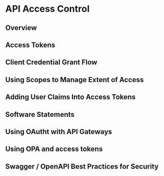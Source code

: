 # API Access Control

## Overview

## Access Tokens

## Client Credential Grant Flow

## Using Scopes to Manage Extent of Access

## Adding User Claims Into Access Tokens

## Software Statements

## Using OAutht with API Gateways

## Using OPA and access tokens

## Swagger / OpenAPI Best Practices for Security
